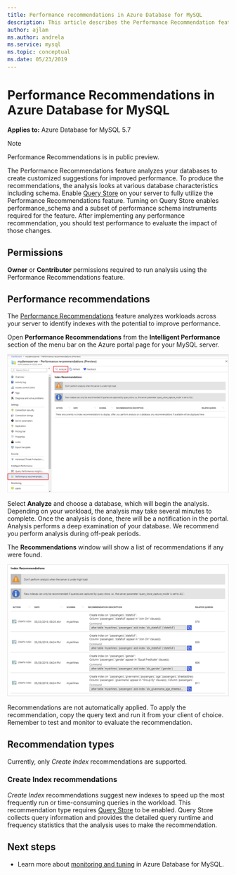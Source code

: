 ```yaml
---
title: Performance recommendations in Azure Database for MySQL
description: This article describes the Performance Recommendation feature in Azure Database for MySQL
author: ajlam
ms.author: andrela
ms.service: mysql
ms.topic: conceptual
ms.date: 05/23/2019
---
```

# Performance Recommendations in Azure Database for MySQL

**Applies to:** Azure Database for MySQL 5.7

> [!NOTE]
> Performance Recommendations is in public preview.

The Performance Recommendations feature analyzes your databases to create customized suggestions for improved performance. To produce the recommendations, the analysis looks at various database characteristics including schema. Enable [Query Store](concepts-query-store.md) on your server to fully utilize the Performance Recommendations feature. Turning on Query Store enables performance_schema and a subset of performance schema instruments required for the feature. After implementing any performance recommendation, you should test performance to evaluate the impact of those changes.

## Permissions

**Owner** or **Contributor** permissions required to run analysis using the Performance Recommendations feature.

## Performance recommendations

The [Performance Recommendations](concepts-performance-recommendations.md) feature analyzes workloads across your server to identify indexes with the potential to improve performance.

Open **Performance Recommendations** from the **Intelligent Performance** section of the menu bar on the Azure portal page for your MySQL server.

![Performance Recommendations landing page](./media/concepts-performance-recommendations/performance-recommendations-page.png)

Select **Analyze** and choose a database, which will begin the analysis. Depending on your workload, the analysis may take several minutes to complete. Once the analysis is done, there will be a notification in the portal. Analysis performs a deep examination of your database. We recommend you perform analysis during off-peak periods.

The **Recommendations** window will show a list of recommendations if any were found.

![Performance Recommendations new page](./media/concepts-performance-recommendations/performance-recommendations-result.png)

Recommendations are not automatically applied. To apply the recommendation, copy the query text and run it from your client of choice. Remember to test and monitor to evaluate the recommendation.

## Recommendation types

Currently, only *Create Index* recommendations are supported.

### Create Index recommendations

*Create Index* recommendations suggest new indexes to speed up the most frequently run or time-consuming queries in the workload. This recommendation type requires [Query Store](concepts-query-store.md) to be enabled. Query Store collects query information and provides the detailed query runtime and frequency statistics that the analysis uses to make the recommendation.

## Next steps
- Learn more about [monitoring and tuning](concepts-monitoring.md) in Azure Database for MySQL.